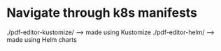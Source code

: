 # Navigate through k8s manifests

./pdf-editor-kustomize/ --> made using Kustomize
./pdf-editor-helm/ --> made using Helm charts